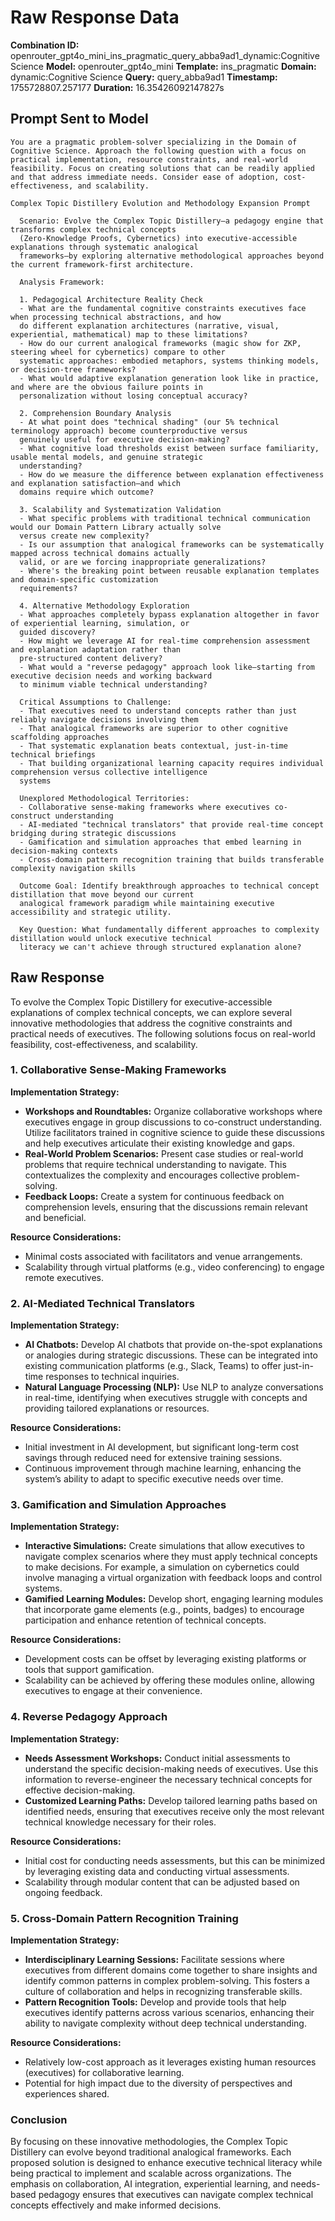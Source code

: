 # Raw Response Data

**Combination ID:** openrouter_gpt4o_mini_ins_pragmatic_query_abba9ad1_dynamic:Cognitive Science
**Model:** openrouter_gpt4o_mini
**Template:** ins_pragmatic
**Domain:** dynamic:Cognitive Science
**Query:** query_abba9ad1
**Timestamp:** 1755728807.257177
**Duration:** 16.35426092147827s

## Prompt Sent to Model

```
You are a pragmatic problem-solver specializing in the Domain of Cognitive Science. Approach the following question with a focus on practical implementation, resource constraints, and real-world feasibility. Focus on creating solutions that can be readily applied and that address immediate needs. Consider ease of adoption, cost-effectiveness, and scalability.

Complex Topic Distillery Evolution and Methodology Expansion Prompt

  Scenario: Evolve the Complex Topic Distillery—a pedagogy engine that transforms complex technical concepts
  (Zero-Knowledge Proofs, Cybernetics) into executive-accessible explanations through systematic analogical
  frameworks—by exploring alternative methodological approaches beyond the current framework-first architecture.

  Analysis Framework:

  1. Pedagogical Architecture Reality Check
  - What are the fundamental cognitive constraints executives face when processing technical abstractions, and how
  do different explanation architectures (narrative, visual, experiential, mathematical) map to these limitations?
  - How do our current analogical frameworks (magic show for ZKP, steering wheel for cybernetics) compare to other
  systematic approaches: embodied metaphors, systems thinking models, or decision-tree frameworks?
  - What would adaptive explanation generation look like in practice, and where are the obvious failure points in
  personalization without losing conceptual accuracy?

  2. Comprehension Boundary Analysis
  - At what point does "technical shading" (our 5% technical terminology approach) become counterproductive versus
  genuinely useful for executive decision-making?
  - What cognitive load thresholds exist between surface familiarity, usable mental models, and genuine strategic
  understanding?
  - How do we measure the difference between explanation effectiveness and explanation satisfaction—and which
  domains require which outcome?

  3. Scalability and Systematization Validation
  - What specific problems with traditional technical communication would our Domain Pattern Library actually solve
  versus create new complexity?
  - Is our assumption that analogical frameworks can be systematically mapped across technical domains actually
  valid, or are we forcing inappropriate generalizations?
  - Where's the breaking point between reusable explanation templates and domain-specific customization
  requirements?

  4. Alternative Methodology Exploration
  - What approaches completely bypass explanation altogether in favor of experiential learning, simulation, or
  guided discovery?
  - How might we leverage AI for real-time comprehension assessment and explanation adaptation rather than
  pre-structured content delivery?
  - What would a "reverse pedagogy" approach look like—starting from executive decision needs and working backward
  to minimum viable technical understanding?

  Critical Assumptions to Challenge:
  - That executives need to understand concepts rather than just reliably navigate decisions involving them
  - That analogical frameworks are superior to other cognitive scaffolding approaches
  - That systematic explanation beats contextual, just-in-time technical briefings
  - That building organizational learning capacity requires individual comprehension versus collective intelligence
  systems

  Unexplored Methodological Territories:
  - Collaborative sense-making frameworks where executives co-construct understanding
  - AI-mediated "technical translators" that provide real-time concept bridging during strategic discussions
  - Gamification and simulation approaches that embed learning in decision-making contexts
  - Cross-domain pattern recognition training that builds transferable complexity navigation skills

  Outcome Goal: Identify breakthrough approaches to technical concept distillation that move beyond our current
  analogical framework paradigm while maintaining executive accessibility and strategic utility.

  Key Question: What fundamentally different approaches to complexity distillation would unlock executive technical
  literacy we can't achieve through structured explanation alone?
```

## Raw Response

To evolve the Complex Topic Distillery for executive-accessible explanations of complex technical concepts, we can explore several innovative methodologies that address the cognitive constraints and practical needs of executives. The following solutions focus on real-world feasibility, cost-effectiveness, and scalability.

### 1. Collaborative Sense-Making Frameworks

**Implementation Strategy:**
- **Workshops and Roundtables:** Organize collaborative workshops where executives engage in group discussions to co-construct understanding. Utilize facilitators trained in cognitive science to guide these discussions and help executives articulate their existing knowledge and gaps.
- **Real-World Problem Scenarios:** Present case studies or real-world problems that require technical understanding to navigate. This contextualizes the complexity and encourages collective problem-solving.
- **Feedback Loops:** Create a system for continuous feedback on comprehension levels, ensuring that the discussions remain relevant and beneficial.

**Resource Considerations:**
- Minimal costs associated with facilitators and venue arrangements.
- Scalability through virtual platforms (e.g., video conferencing) to engage remote executives.

### 2. AI-Mediated Technical Translators

**Implementation Strategy:**
- **AI Chatbots:** Develop AI chatbots that provide on-the-spot explanations or analogies during strategic discussions. These can be integrated into existing communication platforms (e.g., Slack, Teams) to offer just-in-time responses to technical inquiries.
- **Natural Language Processing (NLP):** Use NLP to analyze conversations in real-time, identifying when executives struggle with concepts and providing tailored explanations or resources.

**Resource Considerations:**
- Initial investment in AI development, but significant long-term cost savings through reduced need for extensive training sessions.
- Continuous improvement through machine learning, enhancing the system’s ability to adapt to specific executive needs over time.

### 3. Gamification and Simulation Approaches

**Implementation Strategy:**
- **Interactive Simulations:** Create simulations that allow executives to navigate complex scenarios where they must apply technical concepts to make decisions. For example, a simulation on cybernetics could involve managing a virtual organization with feedback loops and control systems.
- **Gamified Learning Modules:** Develop short, engaging learning modules that incorporate game elements (e.g., points, badges) to encourage participation and enhance retention of technical concepts.

**Resource Considerations:**
- Development costs can be offset by leveraging existing platforms or tools that support gamification.
- Scalability can be achieved by offering these modules online, allowing executives to engage at their convenience.

### 4. Reverse Pedagogy Approach

**Implementation Strategy:**
- **Needs Assessment Workshops:** Conduct initial assessments to understand the specific decision-making needs of executives. Use this information to reverse-engineer the necessary technical concepts for effective decision-making.
- **Customized Learning Paths:** Develop tailored learning paths based on identified needs, ensuring that executives receive only the most relevant technical knowledge necessary for their roles.

**Resource Considerations:**
- Initial cost for conducting needs assessments, but this can be minimized by leveraging existing data and conducting virtual assessments.
- Scalability through modular content that can be adjusted based on ongoing feedback.

### 5. Cross-Domain Pattern Recognition Training

**Implementation Strategy:**
- **Interdisciplinary Learning Sessions:** Facilitate sessions where executives from different domains come together to share insights and identify common patterns in complex problem-solving. This fosters a culture of collaboration and helps in recognizing transferable skills.
- **Pattern Recognition Tools:** Develop and provide tools that help executives identify patterns across various scenarios, enhancing their ability to navigate complexity without deep technical understanding.

**Resource Considerations:**
- Relatively low-cost approach as it leverages existing human resources (executives) for collaborative learning.
- Potential for high impact due to the diversity of perspectives and experiences shared.

### Conclusion

By focusing on these innovative methodologies, the Complex Topic Distillery can evolve beyond traditional analogical frameworks. Each proposed solution is designed to enhance executive technical literacy while being practical to implement and scalable across organizations. The emphasis on collaboration, AI integration, experiential learning, and needs-based pedagogy ensures that executives can navigate complex technical concepts effectively and make informed decisions.